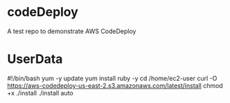 # codeDeploy

A test repo to demonstrate AWS CodeDeploy


# UserData

#!/bin/bash
yum -y update
yum install ruby -y
cd /home/ec2-user
curl -O https://aws-codedeploy-us-east-2.s3.amazonaws.com/latest/install
chmod +x ./install
./install auto